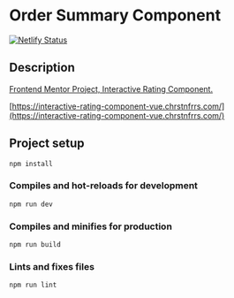 # Order Summary Component

[![Netlify Status](https://api.netlify.com/api/v1/badges/7764748a-b394-4dd0-8b0f-91c509ec4789/deploy-status)](https://app.netlify.com/sites/stoic-archimedes-357464/deploys)

## Description

[Frontend Mentor Project, Interactive Rating Component.](https://www.frontendmentor.io/challenges/interactive-rating-component-koxpeBUmI)


[https://interactive-rating-component-vue.chrstnfrrs.com/](https://interactive-rating-component-vue.chrstnfrrs.com/)

## Project setup
```
npm install
```

### Compiles and hot-reloads for development
```
npm run dev
```

### Compiles and minifies for production
```
npm run build
```

### Lints and fixes files
```
npm run lint
```

